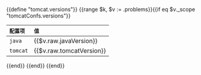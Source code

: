 {{define "tomcat.versions"}} {{range $k, $v := .problems}}{{if eq $v._scope "tomcatConfs.versions"}}

| `配置项` | `值` |
|:-------------|:--------------------------|
| `java` |    {{$v.raw.javaVersion}}   |
| `tomcat`   |    {{$v.raw.tomcatVersion}}   |

{{end}} {{end}} {{end}}
